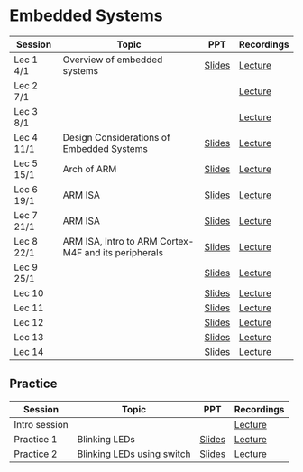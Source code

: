 # Embedded Systems

|Session|Topic |PPT |Recordings|
|-------|------|----|----------|
| Lec 1	4/1|Overview of embedded systems| [Slides](https://drive.google.com/open?id=1TsUeMqq55ap_fH5V4VkK4SH2TwCiE8k2&authuser=0)	| [Lecture](https://drive.google.com/file/d/1I1Rkt8t9y2_Q57o_R-1J3l3SUprsxcbx/view?ts=5ff3fb8d)	|
| Lec 2	7/1|	| 	| [Lecture](https://drive.google.com/file/d/1E2DriCmlmZzCfjm1DCBwRLWbeT9xxUAa/view)	|
| Lec 3	8/1|	| 	| [Lecture](https://drive.google.com/file/d/1fOxOWaPPeUMLlAKZNlgBps6nrmdfDOnc/view)	|
| Lec 4	11/1|	Design Considerations of Embedded Systems| [Slides](https://drive.google.com/open?id=1Xv_VrlwohTzC1YPeOAZYJI5ROwG5dPSm&authuser=0)	| [Lecture](https://drive.google.com/open?id=1XIQH0cB_vsElqbhFjxCN0N2Rwg3-vlcY&authuser=0)	|
| Lec 5	15/1| Arch of ARM	| [Slides](https://drive.google.com/open?id=14RQbJ1YS_pgAO7_jO_PoPYJJeQdoNt1x&authuser=0)	| [Lecture](https://drive.google.com/open?id=1gPsrJ5IwDUlctTbwqE5qdpz0QtsMCBVz&authuser=0)	|
| Lec 6	19/1|ARM ISA	| [Slides](https://drive.google.com/open?id=1OQhIYPdEC8O71Gye_Es0znwDLKTOCXpf&authuser=0)	| [Lecture](https://drive.google.com/open?id=1TwOkEwKjRRQNlnADlr2CXfsiI5Zg3_qz&authuser=0)	|
| Lec 7	21/1|ARM ISA | [Slides]()	| [Lecture](https://drive.google.com/open?id=1x9C9SvvHZfasuASq1Z2j8adR_VTaifiJ&authuser=0)	|
| Lec 8	22/1|ARM ISA, Intro to ARM Cortex-M4F and its peripherals	| [Slides]()	| [Lecture](https://drive.google.com/open?id=1chqzOkqjNrSBtu4splQ_hvg3Y7v_hxV5&authuser=0)	|
| Lec 9	25/1|	| [Slides]()	| [Lecture](https://drive.google.com/file/d/1NgCNwp0E8LWHIxOd-YDH2IKZ1g2jOW_8/view?usp=sharing_eil&ts=600e65bf)	|
| Lec 10	|	| [Slides]()	| [Lecture]()	|
| Lec 11	|	| [Slides]()	| [Lecture]()	|
| Lec 12	|	| [Slides]()	| [Lecture]()	|
| Lec 13	|	| [Slides]()	| [Lecture]()	|
| Lec 14	|	| [Slides]()	| [Lecture]()	|

## Practice
|Session|Topic |PPT |Recordings|
|-------|------|----|----------|
| Intro session |	 |	| [Lecture](https://drive.google.com/file/d/1u8LRmYmYz5vivgG82LGmGSOAzuK0otQP/view?ts=5ff44710)	|
| Practice 1 	|Blinking LEDs  |[Slides](https://drive.google.com/open?id=1HvssjG9WMSYZHpNvQX3bcQCHvi8YJaoD&authuser=0)	| [Lecture](https://drive.google.com/open?id=12NjeQQB77sbEh6SFEiqd11P-r078bk-W&authuser=0)	|
| Practice 2	|Blinking LEDs using switch |[Slides](https://drive.google.com/open?id=1wNOj8b-BxgEFQQkFcBUGxrUhE2A_DEG9&authuser=0)	| [Lecture](https://drive.google.com/open?id=1LarxL41_-lX4P8M__EDJWEyTMp-bsJBS&authuser=0)	|

